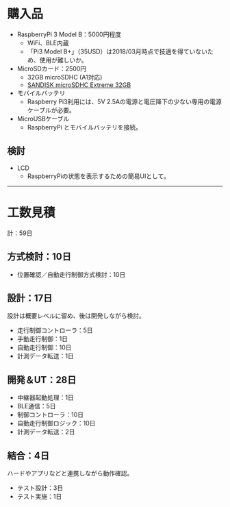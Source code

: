 # 購入品

* RaspberryPi 3 Model B：5000円程度
	- WiFi、BLE内蔵
	- 「Pi3 Model B+」（35USD）は2018/03月時点で技適を得ていないため、使用が難しいか。
* MicroSDカード：2500円
	- 32GB microSDHC (A1対応) 
	- [SANDISK microSDHC Extreme 32GB](https://www.amazon.co.jp/exec/obidos/ASIN/B06XWMQ81P/ibukiorz-22/?linkCode=as2)
* モバイルバッテリ
	- Raspberry Pi3利用には、5V 2.5Aの電源と電圧降下の少ない専用の電源ケーブルが必要。
* MicroUSBケーブル
	- RaspberryPi とモバイルバッテリを接続。

## 検討
* LCD
	- RaspberryPiの状態を表示するための簡易UIとして。

-----------------------------------------------------

# 工数見積
計：59日

## 方式検討：10日
* 位置確認／自動走行制御方式検討：10日


## 設計：17日

設計は概要レベルに留め、後は開発しながら検討。

* 走行制御コントローラ：5日
* 手動走行制御：1日
* 自動走行制御：10日
* 計測データ転送：1日


## 開発＆UT：28日

* 中継器起動処理：1日
* BLE通信：5日
* 制御コントローラ：10日
* 自動走行制御ロジック：10日
* 計測データ転送：2日


## 結合：4日

ハードやアプリなどと連携しながら動作確認。

* テスト設計：3日
* テスト実施：1日
